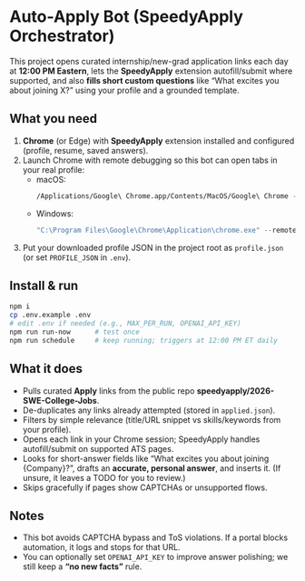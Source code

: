 # Auto-Apply Bot (SpeedyApply Orchestrator)

This project opens curated internship/new-grad application links each day at **12:00 PM Eastern**, lets the **SpeedyApply** extension autofill/submit where supported, and also **fills short custom questions** like “What excites you about joining X?” using your profile and a grounded template.

## What you need
1. **Chrome** (or Edge) with **SpeedyApply** extension installed and configured (profile, resume, saved answers).
2. Launch Chrome with remote debugging so this bot can open tabs in your real profile:
   - macOS:
     ```bash
     /Applications/Google\ Chrome.app/Contents/MacOS/Google\ Chrome --remote-debugging-port=9222
     ```
   - Windows:
     ```powershell
     "C:\Program Files\Google\Chrome\Application\chrome.exe" --remote-debugging-port=9222
     ```
3. Put your downloaded profile JSON in the project root as `profile.json` (or set `PROFILE_JSON` in `.env`).

## Install & run
```bash
npm i
cp .env.example .env
# edit .env if needed (e.g., MAX_PER_RUN, OPENAI_API_KEY)
npm run run-now      # test once
npm run schedule     # keep running; triggers at 12:00 PM ET daily
```

## What it does
- Pulls curated **Apply** links from the public repo **speedyapply/2026-SWE-College-Jobs**.
- De-duplicates any links already attempted (stored in `applied.json`).
- Filters by simple relevance (title/URL snippet vs skills/keywords from your profile).
- Opens each link in your Chrome session; SpeedyApply handles autofill/submit on supported ATS pages.
- Looks for short-answer fields like “What excites you about joining {Company}?”, drafts an **accurate, personal answer**, and inserts it. (If unsure, it leaves a TODO for you to review.)
- Skips gracefully if pages show CAPTCHAs or unsupported flows.

## Notes
- This bot avoids CAPTCHA bypass and ToS violations. If a portal blocks automation, it logs and stops for that URL.
- You can optionally set `OPENAI_API_KEY` to improve answer polishing; we still keep a **“no new facts”** rule.
